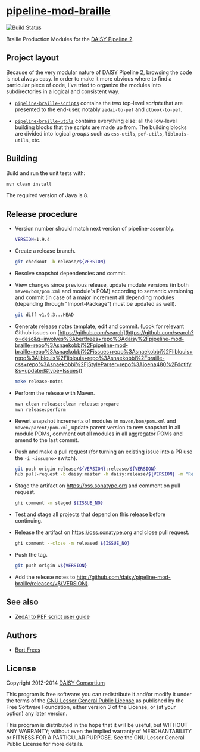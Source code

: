 [pipeline-mod-braille][]
========================

[![Build Status](https://travis-ci.org/daisy/pipeline-mod-braille.png?branch=master)](https://travis-ci.org/daisy/pipeline-mod-braille)

Braille Production Modules for the [DAISY Pipeline 2][pipeline].

Project layout
--------------
Because of the very modular nature of DAISY Pipeline 2, browsing the
code is not always easy. In order to make it more obvious where to
find a particular piece of code, I've tried to organize the modules
into subdirectories in a logical and consistent way.

- [`pipeline-braille-scripts`](pipeline-braille-scripts) contains the
  two top-level *scripts* that are presented to the end-user, notably
  `zedai-to-pef` and `dtbook-to-pef`.

- [`pipeline-braille-utils`](pipeline-braille-utils) contains everything
  else: all the low-level building blocks that the scripts are made up
  from. The building blocks are divided into logical *groups* such as
  `css-utils`, `pef-utils`, `liblouis-utils`, etc.

Building
--------
Build and run the unit tests with:

```sh
mvn clean install
```

The required version of Java is 8.

Release procedure
-----------------
- Version number should match next version of pipeline-assembly.

  ```sh
  VERSION=1.9.4
  ```

- Create a release branch.

  ```sh
  git checkout -b release/${VERSION}
  ```
  
- Resolve snapshot dependencies and commit.
- View changes since previous release, update module versions (in both `maven/bom/pom.xml` and
  module's POM) according to semantic versioning and commit (in case of a major increment all
  depending modules (depending through "Import-Package") must be updated as well).

  ```sh
  git diff v1.9.3...HEAD
  ```

- Generate release notes template, edit and commit. (Look for relevant Github issues on [https://github.com/search](https://github.com/search?o=desc&q=involves%3Abertfrees+repo%3Adaisy%2Fpipeline-mod-braille+repo%3Asnaekobbi%2Fpipeline-mod-braille+repo%3Asnaekobbi%2Fissues+repo%3Asnaekobbi%2Fliblouis+repo%3Aliblouis%2Fliblouis+repo%3Asnaekobbi%2Fbraille-css+repo%3Asnaekobbi%2FjStyleParser+repo%3Ajoeha480%2Fdotify&s=updated&type=Issues))

  ```sh
  make release-notes
  ```

- Perform the release with Maven.

  ```sh
  mvn clean release:clean release:prepare
  mvn release:perform
  ```
  
- Revert snapshot increments of modules in `maven/bom/pom.xml` and `maven/parent/pom.xml`, update
  parent version to new snapshot in all module POMs, comment out all modules in all aggregator POMs
  and amend to the last commit.
- Push and make a pull request (for turning an existing issue into a PR use the `-i <issueno>` switch).

  ```sh
  git push origin release/${VERSION}:release/${VERSION}
  hub pull-request -b daisy:master -h daisy:release/${VERSION} -m "Release version ${VERSION}"
  ```
  
- Stage the artifact on https://oss.sonatype.org and comment on pull request.

  ```sh
  ghi comment -m staged ${ISSUE_NO}
  ```
  
- Test and stage all projects that depend on this release before continuing.
- Release the artifact on https://oss.sonatype.org and close pull request.

  ```sh
  ghi comment --close -m released ${ISSUE_NO}
  ```
  
- Push the tag.

  ```sh
  git push origin v${VERSION}
  ```

- Add the release notes to http://github.com/daisy/pipeline-mod-braille/releases/v${VERSION}.

See also
--------
 - [ZedAI to PEF script user guide](http://code.google.com/p/daisy-pipeline/wiki/ZedAIToPEFDoc)

Authors
-------
- [Bert Frees][bert]

License
-------
Copyright 2012-2014 [DAISY Consortium][daisy] 

This program is free software: you can redistribute it and/or modify
it under the terms of the [GNU Lesser General Public License][lgpl]
as published by the Free Software Foundation, either version 3 of
the License, or (at your option) any later version.

This program is distributed in the hope that it will be useful,
but WITHOUT ANY WARRANTY; without even the implied warranty of
MERCHANTABILITY or FITNESS FOR A PARTICULAR PURPOSE. See the
GNU Lesser General Public License for more details.


[pipeline-mod-braille]: https://github.com/daisy/pipeline-mod-braille
[pipeline]: http://code.google.com/p/daisy-pipeline
[bert]: http://github.com/bertfrees
[daisy]: http://www.daisy.org
[lgpl]: http://www.gnu.org/licenses/lgpl.html
